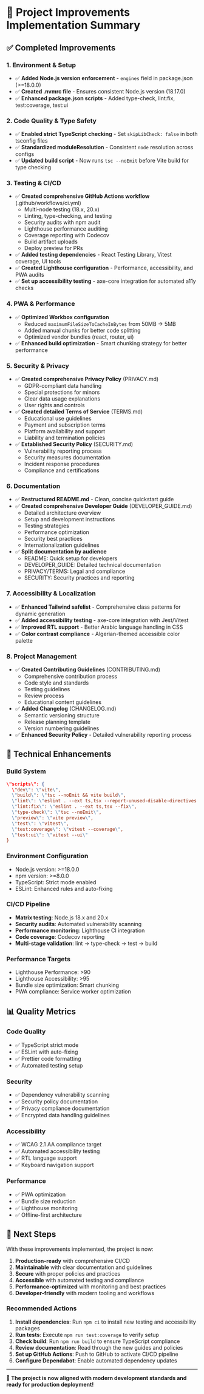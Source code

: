 # 🚀 Project Improvements Implementation Summary

## ✅ Completed Improvements

### 1. Environment & Setup
- ✅ **Added Node.js version enforcement** - `engines` field in package.json (>=18.0.0)
- ✅ **Created .nvmrc file** - Ensures consistent Node.js version (18.17.0)
- ✅ **Enhanced package.json scripts** - Added type-check, lint:fix, test:coverage, test:ui

### 2. Code Quality & Type Safety
- ✅ **Enabled strict TypeScript checking** - Set `skipLibCheck: false` in both tsconfig files
- ✅ **Standardized moduleResolution** - Consistent `node` resolution across configs
- ✅ **Updated build script** - Now runs `tsc --noEmit` before Vite build for type checking

### 3. Testing & CI/CD
- ✅ **Created comprehensive GitHub Actions workflow** (.github/workflows/ci.yml)
  - Multi-node testing (18.x, 20.x)
  - Linting, type-checking, and testing
  - Security audits with npm audit
  - Lighthouse performance auditing
  - Coverage reporting with Codecov
  - Build artifact uploads
  - Deploy preview for PRs
- ✅ **Added testing dependencies** - React Testing Library, Vitest coverage, UI tools
- ✅ **Created Lighthouse configuration** - Performance, accessibility, and PWA audits
- ✅ **Set up accessibility testing** - axe-core integration for automated a11y checks

### 4. PWA & Performance
- ✅ **Optimized Workbox configuration**
  - Reduced `maximumFileSizeToCacheInBytes` from 50MB → 5MB
  - Added manual chunks for better code splitting
  - Optimized vendor bundles (react, router, ui)
- ✅ **Enhanced build optimization** - Smart chunking strategy for better performance

### 5. Security & Privacy
- ✅ **Created comprehensive Privacy Policy** (PRIVACY.md)
  - GDPR-compliant data handling
  - Special protections for minors
  - Clear data usage explanations
  - User rights and controls
- ✅ **Created detailed Terms of Service** (TERMS.md)
  - Educational use guidelines
  - Payment and subscription terms
  - Platform availability and support
  - Liability and termination policies
- ✅ **Established Security Policy** (SECURITY.md)
  - Vulnerability reporting process
  - Security measures documentation
  - Incident response procedures
  - Compliance and certifications

### 6. Documentation
- ✅ **Restructured README.md** - Clean, concise quickstart guide
- ✅ **Created comprehensive Developer Guide** (DEVELOPER_GUIDE.md)
  - Detailed architecture overview
  - Setup and development instructions
  - Testing strategies
  - Performance optimization
  - Security best practices
  - Internationalization guidelines
- ✅ **Split documentation by audience**
  - README: Quick setup for developers
  - DEVELOPER_GUIDE: Detailed technical documentation
  - PRIVACY/TERMS: Legal and compliance
  - SECURITY: Security practices and reporting

### 7. Accessibility & Localization
- ✅ **Enhanced Tailwind safelist** - Comprehensive class patterns for dynamic generation
- ✅ **Added accessibility testing** - axe-core integration with Jest/Vitest
- ✅ **Improved RTL support** - Better Arabic language handling in CSS
- ✅ **Color contrast compliance** - Algerian-themed accessible color palette

### 8. Project Management
- ✅ **Created Contributing Guidelines** (CONTRIBUTING.md)
  - Comprehensive contribution process
  - Code style and standards
  - Testing guidelines
  - Review process
  - Educational content guidelines
- ✅ **Added Changelog** (CHANGELOG.md)
  - Semantic versioning structure
  - Release planning template
  - Version numbering guidelines
- ✅ **Enhanced Security Policy** - Detailed vulnerability reporting process

## 🔧 Technical Enhancements

### Build System
```json
\"scripts\": {
  \"dev\": \"vite\",
  \"build\": \"tsc --noEmit && vite build\",
  \"lint\": \"eslint . --ext ts,tsx --report-unused-disable-directives --max-warnings 0\",
  \"lint:fix\": \"eslint . --ext ts,tsx --fix\",
  \"type-check\": \"tsc --noEmit\",
  \"preview\": \"vite preview\",
  \"test\": \"vitest\",
  \"test:coverage\": \"vitest --coverage\",
  \"test:ui\": \"vitest --ui\"
}
```

### Environment Configuration
- Node.js version: >=18.0.0
- npm version: >=8.0.0
- TypeScript: Strict mode enabled
- ESLint: Enhanced rules and auto-fixing

### CI/CD Pipeline
- **Matrix testing**: Node.js 18.x and 20.x
- **Security audits**: Automated vulnerability scanning
- **Performance monitoring**: Lighthouse CI integration
- **Code coverage**: Codecov reporting
- **Multi-stage validation**: lint → type-check → test → build

### Performance Targets
- Lighthouse Performance: >90
- Lighthouse Accessibility: >95
- Bundle size optimization: Smart chunking
- PWA compliance: Service worker optimization

## 📊 Quality Metrics

### Code Quality
- ✅ TypeScript strict mode
- ✅ ESLint with auto-fixing
- ✅ Prettier code formatting
- ✅ Automated testing setup

### Security
- ✅ Dependency vulnerability scanning
- ✅ Security policy documentation
- ✅ Privacy compliance documentation
- ✅ Encrypted data handling guidelines

### Accessibility
- ✅ WCAG 2.1 AA compliance target
- ✅ Automated accessibility testing
- ✅ RTL language support
- ✅ Keyboard navigation support

### Performance
- ✅ PWA optimization
- ✅ Bundle size reduction
- ✅ Lighthouse monitoring
- ✅ Offline-first architecture

## 🎯 Next Steps

With these improvements implemented, the project is now:

1. **Production-ready** with comprehensive CI/CD
2. **Maintainable** with clear documentation and guidelines
3. **Secure** with proper policies and practices
4. **Accessible** with automated testing and compliance
5. **Performance-optimized** with monitoring and best practices
6. **Developer-friendly** with modern tooling and workflows

### Recommended Actions

1. **Install dependencies**: Run `npm ci` to install new testing and accessibility packages
2. **Run tests**: Execute `npm run test:coverage` to verify setup
3. **Check build**: Run `npm run build` to ensure TypeScript compliance
4. **Review documentation**: Read through the new guides and policies
5. **Set up GitHub Actions**: Push to GitHub to activate CI/CD pipeline
6. **Configure Dependabot**: Enable automated dependency updates

---

**🌟 The project is now aligned with modern development standards and ready for production deployment!**
